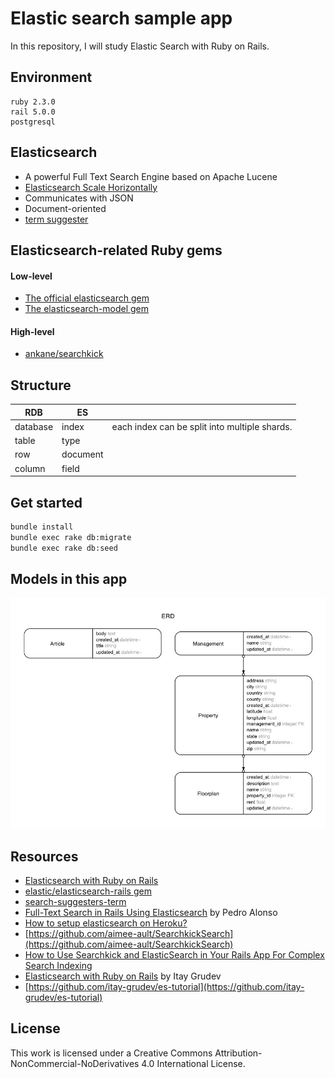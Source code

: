 Elastic search sample app
===========

In this repository, I will study Elastic Search with Ruby on Rails.


## Environment

```
ruby 2.3.0
rail 5.0.0
postgresql
```


## Elasticsearch
- A powerful Full Text Search Engine based on Apache Lucene
- [Elasticsearch Scale Horizontally](https://www.elastic.co/guide/en/elasticsearch/guide/current/_scale_horizontally.html)
- Communicates with JSON
- Document-oriented
- [term suggester](https://www.elastic.co/guide/en/elasticsearch/reference/current/search-suggesters-term.html)


## Elasticsearch-related Ruby gems

#### Low-level
- [The official elasticsearch  gem](https://github.com/elastic/elasticsearch-ruby)
- [The elasticsearch-model  gem](https://github.com/elastic/elasticsearch-rails/tree/master/elasticsearch-model)

#### High-level
- [ankane/searchkick](https://github.com/ankane/searchkick)


## Structure

| RDB      | ES      ||
|---|---|---|
| database |  index  | each index can be split into multiple shards. |
| table    |  type   ||
| row      | document||
| column   |  field  ||


## Get started

```bash
bundle install
bundle exec rake db:migrate
bundle exec rake db:seed
```


## Models in this app

![](erd/erd.jpg)


## Resources

- [Elasticsearch with Ruby on Rails](http://tutorials.pluralsight.com/ruby-ruby-on-rails/elasticsearch-with-ruby-on-rails)
- [elastic/elasticsearch-rails gem](https://github.com/elastic/elasticsearch-rails/tree/master/elasticsearch-model)
- [search-suggesters-term](https://www.elastic.co/guide/en/elasticsearch/reference/current/search-suggesters-term.html)
- [Full-Text Search in Rails Using Elasticsearch](https://code.tutsplus.com/articles/full-text-search-in-rails-using-elasticsearch--cms-22920) by Pedro Alonso
- [How to setup elasticsearch on Heroku?](http://stackoverflow.com/a/38657992/3837223)
- [https://github.com/aimee-ault/SearchkickSearch](https://github.com/aimee-ault/SearchkickSearch)
- [How to Use Searchkick and ElasticSearch in Your Rails App For Complex Search Indexing](http://aimeeault.com/2016/02/05/how-to-use-searchkick-and-elasticsearch-in-your-rails-app-for-complex-search-indexing/)
- [Elasticsearch with Ruby on Rails](http://tutorials.pluralsight.com/ruby-ruby-on-rails/elasticsearch-with-ruby-on-rails)
 by Itay Grudev
- [https://github.com/itay-grudev/es-tutorial](https://github.com/itay-grudev/es-tutorial)


## License

This work is licensed under a Creative Commons Attribution-NonCommercial-NoDerivatives 4.0 International License.
